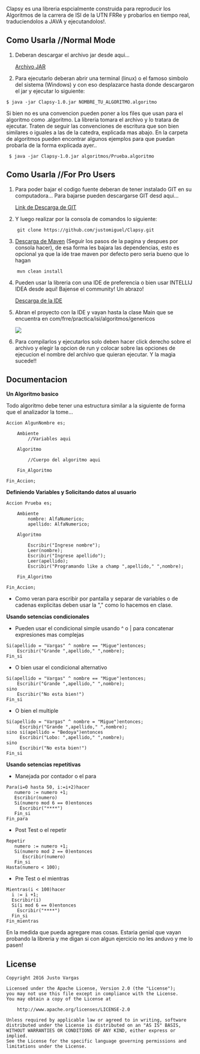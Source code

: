 Clapsy es una libreria espcialmente construida para reproducir los Algoritmos de la carrera de ISI de la UTN FRRe y probarlos en tiempo real, traduciendolos a JAVA y ejecutandolos!. 

## Como Usarla //Normal Mode

1. Deberan descargar el archivo jar desde aqui...

    [Archivo JAR](https://github.com/justomiguel/Clapsy/raw/master/Clapsy-1.0.jar)

2. Para ejecutarlo deberan abrir una terminal (linux) o el famoso simbolo del sistema (Windows) y con eso desplazarce hasta donde descargaron el jar y ejecutar lo siguiente:

```
$ java -jar Clapsy-1.0.jar NOMBRE_TU_ALGORITMO.algoritmo
```

Si bien no es una convencion pueden poner a los files que usan para el algoritmo como .algoritmo. La libreria tomara el archivo y lo tratara de ejecutar. Traten de seguir las convenciones de escritura que son bien similares o iguales a las de la catedra, explicada mas abajo.
 En la carpeta de algoritmos pueden encontrar algunos ejemplos para que puedan probarla de la forma explicada ayer..
 
```
 $ java -jar Clapsy-1.0.jar algoritmos/Prueba.algoritmo
```


## Como Usarla //For Pro Users

1. Para poder bajar el codigo fuente deberan de tener instalado GIT en su computadora... Para bajarse pueden descargarse GIT desd aqui...

    [Link de Descarga de GIT](https://git-scm.com/downloads)

2. Y luego realizar por la consola de comandos lo siguiente:

```
    git clone https://github.com/justomiguel/Clapsy.git
```

3. [Descarga de Maven](https://maven.apache.org/install.html) (Seguir los pasos de la pagina y despues por consola hacer), de esa forma les bajara las dependencias, esto es opcional ya que la ide trae maven por defecto pero seria bueno que lo hagan

```
    mvn clean install   
```

4. Pueden usar la libreria con una IDE de preferencia o bien usar INTELLIJ IDEA desde aqui! Bajense el community! Un abrazo!

    [Descarga de la IDE](https://www.jetbrains.com/idea/download/)
    
5. Abran el proyecto con la IDE y vayan hasta la clase Main que se encuentra en com/frre/practica/isi/algoritmos/genericos

    ![](http://i.imgur.com/1DwNCJX.jpg)
    
6. Para compilarlos y ejecutarlos solo deben hacer click derecho sobre el archivo y elegir la opcion de run y colocar sobre las opciones de ejecucion el nombre del archivo que quieran ejecutar. Y la magia sucede!!

## Documentacion

**Un Algoritmo basico** 

Todo algoritmo debe tener una estructura similar a la siguiente de forma que el analizador la tome...

```
Accion AlgunNombre es;

    Ambiente
        //Variables aqui

    Algoritmo

        //Cuerpo del algoritmo aqui

    Fin_Algoritmo

Fin_Accion;
```

**Definiendo Variables y Solicitando datos al usuario** 

```
Accion Prueba es;

    Ambiente
        nombre: AlfaNumerico;
        apellido: AlfaNumerico;

    Algoritmo

        Escribir("Ingrese nombre");
        Leer(nombre);
        Escribir("Ingrese apellido");
        Leer(apellido);
        Escribir("Programando like a champ ",apellido," ",nombre);
        
    Fin_Algoritmo

Fin_Accion;
```

* Como veran para escribir por pantalla y separar de variables o de cadenas explicitas deben usar la "," como lo hacemos en clase.


**Usando setencias condicionales** 

* Pueden usar el condicional simple usando ^ o | para concatenar expresiones mas complejas

```
Si(apellido = "Vargas" ^ nombre == "Migue")entonces;
    Escribir("Grande ",apellido," ",nombre);
Fin_si
```

* O bien usar el condicional alternativo

```
Si(apellido = "Vargas" ^ nombre == "Migue")entonces;
    Escribir("Grande ",apellido," ",nombre);
sino
    Escribir("No esta bien!")
Fin_si
```

* O bien el multiple

```
Si(apellido = "Vargas" ^ nombre = "Migue")entonces;
     Escribir("Grande ",apellido," ",nombre);
sino si(apellido = "Bedoya")entonces
     Escribir("Lobo: ",apellido," ",nombre);
sino
     Escribir("No esta bien!")
Fin_si
```

**Usando setencias repetitivas** 

* Manejada por contador o el para

```
Para(i=0 hasta 50, i:=i+2)hacer
   numero := numero +1;
   Escribir(numero)
   Si(numero mod 6 == 0)entonces
     Escribir("****")
   Fin_si
Fin_para
```

* Post Test o el repetir

```
Repetir
   numero := numero +1;
   Si(numero mod 2 == 0)entonces
      Escribir(numero)
   Fin_si
Hasta(numero < 100);
```

* Pre Test o el mientras

```
Mientras(i < 100)hacer
  i := i +1;
  Escribir(i)
  Si(i mod 6 == 0)entonces
    Escribir("****")
  Fin_si
Fin_mientras
```

En la medida que pueda agregare mas cosas. Estaria genial que vayan probando la libreria y me digan si con algun ejercicio no les anduvo y me lo pasen!

## License

    Copyright 2016 Justo Vargas
    
    Licensed under the Apache License, Version 2.0 (the "License");
    you may not use this file except in compliance with the License.
    You may obtain a copy of the License at
    
        http://www.apache.org/licenses/LICENSE-2.0
    
    Unless required by applicable law or agreed to in writing, software
    distributed under the License is distributed on an "AS IS" BASIS,
    WITHOUT WARRANTIES OR CONDITIONS OF ANY KIND, either express or implied.
    See the License for the specific language governing permissions and
    limitations under the License.